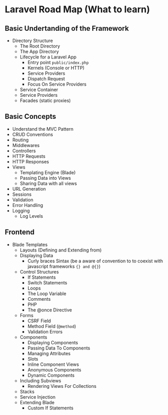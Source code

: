 # Laravel Road Map (What to learn)

## Basic Undertanding of the Framework 
- Directory Structure 
  - The Root Directory
  - The App Directory
  - Lifecycle for a Laravel App 
    - Entry point `public/index.php` 
    - Kernels (Console or HTTP) 
    - Service Providers
    - Dispatch Request
    - Focus On Service Providers
  - Service Container 
  - Service Providers 
  - Facades (static proxies) 


## Basic Concepts
- Understand the MVC Pattern
- CRUD Conventions
- Routing
- Middlewares
- Controllers
- HTTP Requests
- HTTP Responses
- Views
  - Templating Engine (Blade)
  - Passing Data into Views
  - Sharing Data with all views
- URL Generation
- Sessions
- Validation
- Error Handling
- Logging
  - Log Levels

## Frontend 
- Blade Templates
  - Layouts (Defining and Extending from)
  - Displaying Data 
    - Curly braces Sintax (be a aware of convention to  to coexist with javascript frameworks `{} and @{}`)
  - Control Structures
    - If Statements
    - Switch Statements
    - Loops
    - The Loop Variable
    - Comments
    - PHP
    - The @once Directive
  - Forms
    - CSRF Field
    - Method Field (`@method`)
    - Validation Errors
  - Components
    - Displaying Components
    - Passing Data To Components
    - Managing Attributes
    - Slots
    - Inline Component Views
    - Anonymous Components
    - Dynamic Components
  - Including Subviews
    - Rendering Views For Collections
  - Stacks
  - Service Injection
  - Extending Blade
    - Custom If Statements